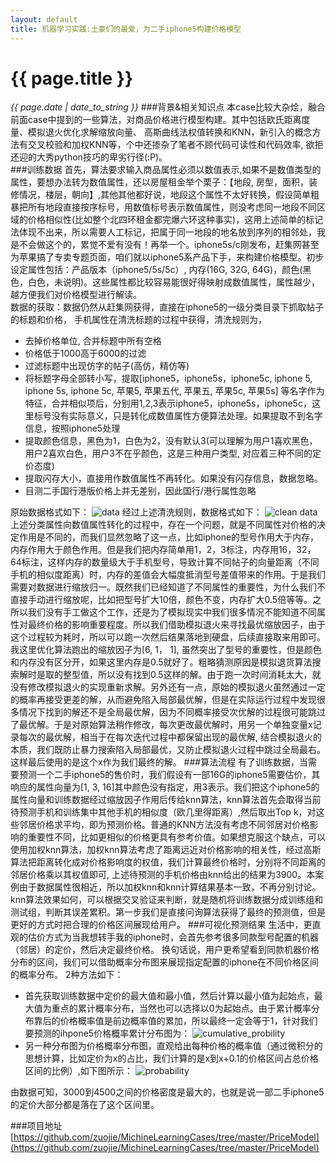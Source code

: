 ```yaml
---
layout: default
title: 机器学习实践:土豪们的最爱，为二手iphone5构建价格模型 
---
```

# {{ page.title }}
*{{ page.date | date_to_string }}*
###背景&相关知识点
本case比较大杂烩，融合前面case中提到的一些算法，对商品价格进行模型构建。其中包括欧氏距离度量、模拟退火优化求解缩放向量、
高斯曲线法权值转换和KNN，新引入的概念方法有交叉校验和加权KNN等，个中还掺杂了笔者不顾代码可读性和代码效率,
欲拒还迎的大秀python技巧的卑劣行径(:P)。   
###训练数据
首先，算法要求输入商品属性必须以数值表示,如果不是数值类型的属性，要想办法转为数值属性，还以房屋租金举个栗子：【地段, 房型，面积，装修情况，楼层，朝向】,其他其他都好说，地段这个属性不太好转换，假设简单粗暴把所有地段直接按序标号，用数值标号表示数值属性，则没考虑同一地段不同区域的价格相似性(比如整个北四环租金都完爆六环这种事实)，这用上述简单的标记法体现不出来，所以需要人工标记，把属于同一地段的地名放到序列的相邻处，我是不会做这个的，累觉不爱有没有！再举一个。iphone5s/c刚发布，赶集网甚至为苹果搞了专卖专题页面，咱们就以iphone5系产品下手，来构建价格模型。初步设定属性包括：产品版本（iphone5/5s/5c）, 内存(16G, 32G, 64G)，颜色(黑色，白色，未说明)。这些属性都比较容易能很好得映射成数值属性，属性越少，越方便我们对价格模型进行解读。   
数据的获取：数据仍然从赶集网获得，直接在iphone5的一级分类目录下抓取帖子的标题和价格，
手机属性在清洗标题的过程中获得，清洗规则为，

* 去掉价格单位, 合并标题中所有空格 
* 价格低于1000高于6000的过滤 
* 过滤标题中出现仿字的帖子(高仿，精仿等)
* 将标题字母全部转小写，提取[iphone5，iphone5s，iphone5c, iphone 5, iphone 5s, iphone 5c, 苹果5, 苹果五代, 苹果五, 苹果5c, 苹果5s] 等名字作为特征，合并相似项后，分别用1,2,3表示iphone5，iphone5s，iphone5c，这里标号没有实际意义，只是转化成数值属性方便算法处理。如果提取不到名字信息，按照iphone5处理
* 提取颜色信息，黑色为1，白色为2，没有默认3(可以理解为用户1喜欢黑色，用户2喜欢白色，用户3不在乎颜色，这是三种用户类型, 对应着三种不同的定价态度)
* 提取闪存大小，直接用作数值属性不再转化。如果没有闪存信息，数据忽略。
* 目测二手国行港版价格上并无差别，因此国行/港行属性忽略

原始数据格式如下：
![data](http://zuojie.github.io/demo/price_model_3.png)
经过上述清洗规则，数据格式如下：
![clean data](http://zuojie.github.io/demo/price_model_4.png)
上述分类属性向数值属性转化的过程中，存在一个问题，就是不同属性对价格的决定作用是不同的，而我们显然忽略了这一点，比如iphone的型号作用大于内存，内存作用大于颜色作用。但是我们把内存简单用1，2，3标注，内存用16，32，64标注，这样内存的数量级大于手机型号，导致计算不同帖子的向量距离（不同手机的相似度距离）时，内存的差值会大幅度抵消型号差值带来的作用。于是我们需要对数据进行缩放归一。既然我们已经知道了不同属性的重要性，为什么我们不直接手动进行缩放呢，比如把型号扩大10倍，颜色不变，内存扩大0.5倍等等。之所以我们没有手工做这个工作，还是为了模拟现实中我们很多情况不能知道不同属性对最终价格的影响重要程度。所以我们借助模拟退火来寻找最优缩放因子，由于这个过程较为耗时，所以可以跑一次然后结果落地到硬盘，后续直接取来用即可。我这里优化算法跑出的缩放因子为[6, 1， 1], 虽然突出了型号的重要性，但是颜色和内存没有区分开，如果这里内存是0.5就好了。粗略猜测原因是模拟退货算法搜索解时是取的整型值，所以没有找到0.5这样的解。由于跑一次时间消耗太大，就没有修改模拟退火的实现重新求解。另外还有一点，原始的模拟退火虽然通过一定的概率再接受更差的解，从而避免陷入局部最优解，但是在实际运行过程中发现很多情况下找到的解还不是全局最优解，因为不同概率接受次优解的过程很可能跳过了最优解。于是对原始算法稍作修改，每次更改最优解时，用另一个单独变量x记录每次的最优解，相当于在每次迭代过程中都保留出现的最优解, 结合模拟退火的本质，我们既防止暴力搜索陷入局部最优，又防止模拟退火过程中跳过全局最右。这样最后使用的是这个x作为我们最终的解。
###算法流程
有了训练数据，当需要预测一个二手iphone5的售价时，我们假设有一部16G的iphone5需要估价，其响应的属性向量为[1, 3, 16]其中颜色没有指定，用3表示。我们把这个iphone5的属性向量和训练数据经过缩放因子作用后传给knn算法，knn算法首先会取得当前待预测手机和训练集中其他手机的相似度（欧几里得距离）,然后取出Top k，对这些邻居价格求平均，即为预测价格。普通的KNN方法没有考虑不同邻居对价格影响的重要性不同，比如更相似的价格更具有参考价值。如果想克服这个缺点，可以使用加权knn算法，加权knn算法考虑了距离远近对价格影响的相关性，经过高斯算法把距离转化成对价格影响度的权值，我们计算最终价格时，分别将不同距离的邻居价格乘以其权值即可, 上述待预测的手机价格由knn给出的结果为3900。本案例由于数据属性很相近，所以加权knn和knn计算结果基本一致，不再分别讨论。
knn算法效果如何，可以根据交叉验证来判断，就是随机将训练数据分成训练组和测试组，判断其误差累积。第一步我们是直接问询算法获得了最终的预测值，但是更好的方式时把合理的价格区间展现给用户。
###可视化预测结果
生活中，更直观的估价方式为当我想转手我的iphone时，会首先参考很多同款型号配置的机器（邻居）的定价，然后决定最终价格。
换句话说，用户更希望看到同款机器价格分布的区间，我们可以借助概率分布图来展现指定配置的iphone在不同价格区间的概率分布。
2种方法如下：

* 首先获取训练数据中定价的最大值和最小值，然后计算以最小值为起始点，最大值为重点的累计概率分布，当然也可以选择以0为起始点。由于累计概率分布靠后的价格概率值是前边概率值的累加，所以最终一定会等于1，针对我们要预测的ihpone5价格概率累计分布图为：
![cumulative_probility](http://zuojie.github.io/demo/price_model_2.png)
* 另一种分布图为价格概率分布图，直观给出每种价格的概率值（通过微积分的思想计算，比如定价为x的占比，我们计算的是x到x+0.1的价格区间占总价格区间的比例）,如下图所示：
![probability](http://zuojie.github.io/demo/price_model_1.png)

由数据可知，3000到4500之间的价格密度是最大的，也就是说一部二手iphone5的定价大部分都是落在了这个区间里。

###项目地址
[https://github.com/zuojie/MichineLearningCases/tree/master/PriceModel](https://github.com/zuojie/MichineLearningCases/tree/master/PriceModel)

